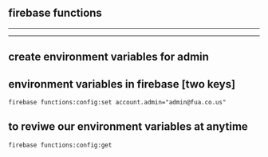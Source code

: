 ## firebase functions

---
---
## create environment variables for admin
## environment variables in firebase  [two keys]
```
firebase functions:config:set account.admin="admin@fua.co.us"
```

## to reviwe our environment variables at anytime
```
firebase functions:config:get
```